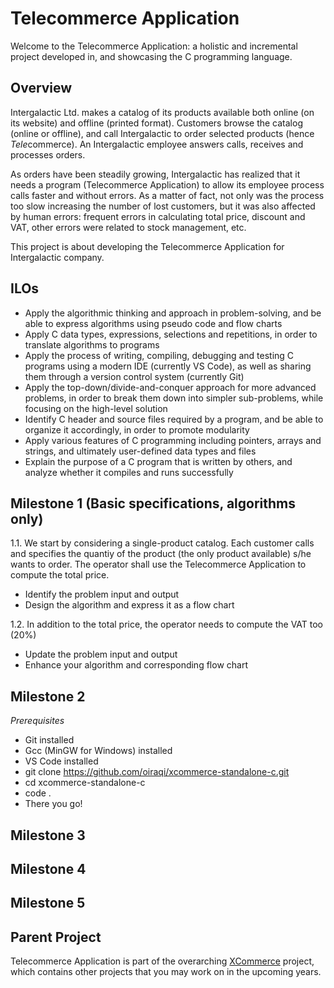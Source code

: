 # Telecommerce Application
Welcome to the Telecommerce Application: a holistic and incremental project developed in, and showcasing the C programming language.

## Overview
Intergalactic Ltd. makes a catalog of its products available both online (on its website) and offline (printed format). Customers browse the catalog (online or offline), and call Intergalactic to order selected products (hence *Tele*commerce). An Intergalactic employee answers calls, receives and processes orders.

As orders have been steadily growing, Intergalactic has realized that it needs a program (Telecommerce Application) to allow its employee process calls faster and without errors. As a matter of fact, not only was the process too slow increasing the number of lost customers, but it was also affected by human errors: frequent errors in calculating total price, discount and VAT, other errors were related to stock management, etc.

This project is about developing the Telecommerce Application for Intergalactic company.

## ILOs
- Apply the algorithmic thinking and approach in problem-solving, and be able to express algorithms using pseudo code and flow charts
- Apply C data types, expressions, selections and repetitions, in order to translate algorithms to programs
- Apply the process of writing, compiling, debugging and testing C programs using a modern IDE (currently VS Code), as well as sharing them through a version control system (currently Git)
- Apply the top-down/divide-and-conquer approach for more advanced problems, in order to break them down into simpler sub-problems, while focusing on the high-level solution
- Identify C header and source files required by a program, and be able to organize it accordingly, in order to promote modularity
- Apply various features of C programming including pointers, arrays and strings, and ultimately user-defined data types and files
- Explain the purpose of a C program that is written by others, and analyze whether it compiles and runs successfully

## Milestone 1 (Basic specifications, algorithms only)
1.1. We start by considering a single-product catalog. Each customer calls and specifies the quantiy of the product (the only product available) s/he wants to order. The operator shall use the Telecommerce Application to compute the total price.
- Identify the problem input and output
- Design the algorithm and express it as a flow chart

1.2. In addition to the total price, the operator needs to compute the VAT too (20%)
- Update the problem input and output
- Enhance your algorithm and corresponding flow chart

## Milestone 2
*Prerequisites*
- Git installed
- Gcc (MinGW for Windows) installed
- VS Code installed
- git clone https://github.com/oiraqi/xcommerce-standalone-c.git
- cd xcommerce-standalone-c
- code .
- There you go!

## Milestone 3

## Milestone 4

## Milestone 5 

## Parent Project
Telecommerce Application is part of the overarching [XCommerce](https://github.com/oiraqi/xcommerce) project, which contains other projects that you may work on in the upcoming years.
